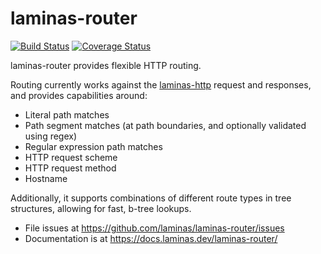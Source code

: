 # laminas-router

[![Build Status](https://travis-ci.org/laminas/laminas-router.svg?branch=master)](https://travis-ci.org/laminas/laminas-router)
[![Coverage Status](https://coveralls.io/repos/laminas/laminas-router/badge.svg?branch=master)](https://coveralls.io/r/laminas/laminas-router?branch=master)

laminas-router provides flexible HTTP routing.

Routing currently works against the [laminas-http](https://github.com/laminas/laminas-http)
request and responses, and provides capabilities around:

- Literal path matches
- Path segment matches (at path boundaries, and optionally validated using regex)
- Regular expression path matches
- HTTP request scheme
- HTTP request method
- Hostname

Additionally, it supports combinations of different route types in tree
structures, allowing for fast, b-tree lookups.

- File issues at https://github.com/laminas/laminas-router/issues
- Documentation is at https://docs.laminas.dev/laminas-router/
